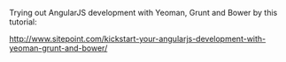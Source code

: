Trying out AngularJS development with Yeoman, Grunt and Bower by this tutorial:

http://www.sitepoint.com/kickstart-your-angularjs-development-with-yeoman-grunt-and-bower/

